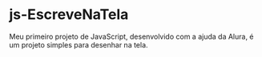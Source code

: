 # js-EscreveNaTela

Meu primeiro projeto de JavaScript, desenvolvido com a ajuda da Alura, é um projeto simples para desenhar na tela.
